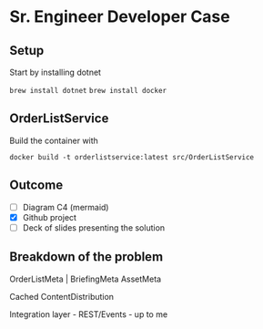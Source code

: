 # Sr. Engineer Developer Case


## Setup

Start by installing dotnet

``` brew install dotnet ```
``` brew install docker ```


## OrderListService

Build the container with

``` docker build -t orderlistservice:latest src/OrderListService ```




## Outcome
- [ ] Diagram C4 (mermaid)
- [x] Github project
- [ ] Deck of slides presenting the solution

## Breakdown of the problem

OrderListMeta
     |
BriefingMeta
AssetMeta


Cached ContentDistribution


Integration layer - REST/Events - up to me




